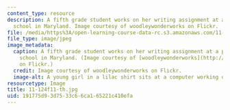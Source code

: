 ```yaml
---
content_type: resource
description: A fifth grade student works on her writing assignment at a public elementary
  school in Maryland. Image courtesy of woodleywonderworks on Flickr.
file: /media/https%3A/open-learning-course-data-rc.s3.amazonaws.com/11-124-introduction-to-education-looking-forward-and-looking-back-on-education-fall-2011/191775d93d7533c66ca165221c410efa_11-124f11-th.jpg
file_type: image/jpeg
image_metadata:
  caption: A fifth grade student works on her writing assignment at a public elementary
    school in Maryland. (Image courtesy of [woodleywonderworks](http://www.flickr.com/photos/wwworks/5073550323/)
    on Flickr.)
  credit: Image courtesy of woodleywonderworks on Flickr.
  image-alt: A young girl in a lilac shirt sits at a computer working on homework.
resourcetype: Image
title: 11-124f11-th.jpg
uid: 191775d9-3d75-33c6-6ca1-65221c410efa
---
```

